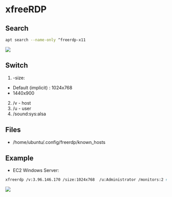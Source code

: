 # xfreeRDP

## Search
````bash
apt search --name-only ^freerdp-x11
````
[<img src="https://i.imgur.com/iZqeLeC.png">](https://i.imgur.com/iZqeLeC.png)

## Switch
1) -size: 
  * Default (implicit) : 1024x768
  * 1440x900
2) /v - host
3) /u - user
4) /sound:sys:alsa


## Files
* /home/ubuntu/.config/freerdp/known_hosts

## Example
* EC2 Windows Server:
````bash
xfreerdp /v:3.96.146.170 /size:1024x768  /u:Administrator /monitors:2 #rdp-WS2019
````
[<img src="https://i.imgur.com/560b4r5.png">](https://i.imgur.com/560b4r5.png)


